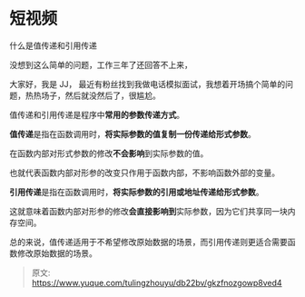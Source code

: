# 短视频

什么是值传递和引用传递

没想到这么简单的问题，工作三年了还回答不上来，

大家好，我是 JJ， 最近有粉丝找到我做电话模拟面试，我想着开场搞个简单的问题，热热场子，然后就没然后了，很尴尬。

值传递和引用传递是程序中**常用的参数传递方式**。

**值传递**是指在函数调用时，**将实际参数的值复制一份传递给形式参数**。

在函数内部对形式参数的修改**不会影响**到实际参数的值。

也就代表函数内部对形参的改变只作用于函数内部，不影响函数外部的变量。

**引用传递**是指在函数调用时，**将实际参数的引用或地址传递给形式参数**。

这就意味着函数内部对形参的修改**会直接影响到**实际参数，因为它们共享同一块内存空间。

总的来说，值传递适用于不希望修改原始数据的场景，而引用传递则更适合需要函数修改原始数据的场景。


> 原文: <https://www.yuque.com/tulingzhouyu/db22bv/gkzfnozgowp8ved4>